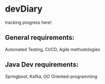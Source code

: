 # devDiary
tracking progress here!<br>

## General requirements:
Automated Testing, CI/CD, Agile methodologies

## Java Dev requirements:
Springboot, Kafka, OO Oriented-programming
